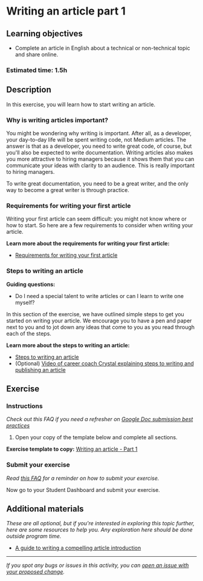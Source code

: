 # Writing an article part 1

## Learning objectives

- Complete an article in English about a technical or non-technical topic and share online.

### **Estimated time**: 1.5h

## Description

In this exercise, you will learn how to start writing an article.

### Why is writing articles important?

You might be wondering why writing is important. After all, as a developer, your day-to-day life will be spent writing code, not Medium articles. The answer is that as a developer, you need to write great code, of course, but you'll also be expected to write documentation. Writing articles also makes you more attractive to hiring managers because it shows them that you can communicate your ideas with clarity to an audience. This is really important to hiring managers.

To write great documentation, you need to be a great writer, and the only way to become a great writer is through practice.

### Requirements for writing your first article

Writing your first article can seem difficult: you might not know where or how to start. So here are a few requirements to consider when writing your article.

**Learn more about the requirements for writing your first article:**

- [Requirements for writing your first article](https://github.com/matovu-farid/curriculum-professional-skills/blob/main/writing-articles/requirements-for-writing-your-first-article.md)

### Steps to writing an article

**Guiding questions:**

- Do I need a special talent to write articles or can I learn to write one myself?

In this section of the exercise, we have outlined simple steps to get you started on writing your article. We encourage you to have a pen and paper next to you and to jot down any ideas that come to you as you read through each of the steps.

**Learn more about the steps to writing an article:**

- [Steps to writing an article](https://github.com/matovu-farid/curriculum-professional-skills/blob/main/writing-articles/steps-to-writing-an-article.md)
- (Optional) [Video of career coach Crystal explaining steps to writing and publishing an article](https://www.loom.com/share/4782d07dd85c42ba80b91b980152a333?t=2)

## Exercise

### Instructions

_Check out this FAQ if you need a refresher on [Google Doc submission best practices](https://microverse.zendesk.com/hc/en-us/articles/360063156813)_

1. Open your copy of the template below and complete all sections.

**Exercise template to copy:** [Writing an article - Part 1](https://docs.google.com/document/d/10OHLk1fk2Zdl6Id-bWvkrguEmuP1DJIrj_nFYXWc4wA/edit)

### Submit your exercise

_Read [this FAQ](https://microverse.zendesk.com/hc/en-us/articles/360061344234) for a reminder on how to submit your exercise._

Now go to your Student Dashboard and submit your exercise.

## Additional materials

_These are all optional, but if you're interested in exploring this topic further, here are some resources to help you. Any exploration here should be done outside program time._

- [A guide to writing a compelling article introduction](https://www.quicksprout.com/a-step-by-step-guide-to-writing-a-compelling-article-introduction/)

---

_If you spot any bugs or issues in this activity, you can [open an issue with your proposed change](https://github.com/microverseinc/curriculum-transversal-skills/blob/main/git-github/articles/open_issue.md)._
